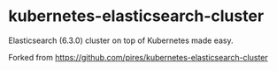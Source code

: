 # kubernetes-elasticsearch-cluster
Elasticsearch (6.3.0) cluster on top of Kubernetes made easy.

Forked from https://github.com/pires/kubernetes-elasticsearch-cluster

